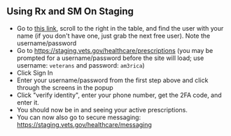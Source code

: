 ## Using Rx and SM On Staging
- Go to [this link](/Products/Identity/Login/MVI/mvi_users_s1a.csv), scroll to the right in the table, and find the user with your name (if you don't have one, just grab the next free user). Note the username/password
- Go to https://staging.vets.gov/healthcare/prescriptions (you may be prompted for a username/password before the site will load; use username: `veterans` and password: `am3rica`)
- Click Sign In
- Enter your username/password from the first step above and click through the screens in the popup
- Click "verify identity", enter your phone number, get the 2FA code, and enter it. 
- You should now be in and seeing your active prescriptions. 
- You can now also go to secure messaging: https://staging.vets.gov/healthcare/messaging

